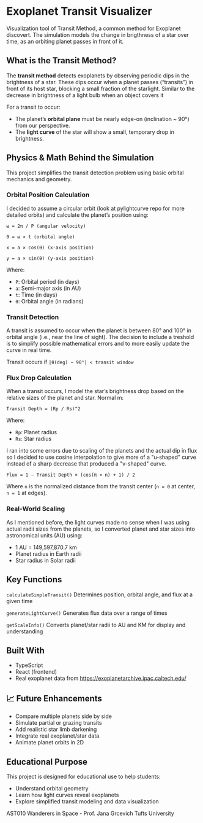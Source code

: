 # Exoplanet Transit Visualizer

Visualization tool of Transit Method, a common method for Exoplanet discovert. The simulation models the change in brigthness of a star over time, as an orbiting planet passes in front of it.

## What is the Transit Method?

The **transit method** detects exoplanets by observing periodic dips in the brightness of a star. These dips occur when a planet passes (“transits”) in front of its host star, blocking a small fraction of the starlight. Similar to the decrease in brightness of a light bulb when an object covers it

For a transit to occur:

- The planet’s **orbital plane** must be nearly edge-on (inclination ~ 90°) from our perspective.
- The **light curve** of the star will show a small, temporary drop in brightness.

## Physics & Math Behind the Simulation

This project simplifies the transit detection problem using basic orbital mechanics and geometry.

### Orbital Position Calculation

I decided to assume a circular orbit (look at pylightcurve repo for more detailed orbits) and calculate the planet’s position using:

`ω = 2π / P (angular velocity)`

`θ = ω × t (orbital angle)`

`x = a × cos(θ) (x-axis position)`

`y = a × sin(θ) (y-axis position)`

Where:

- `P`: Orbital period (in days)
- `a`: Semi-major axis (in AU)
- `t`: Time (in days)
- `θ`: Orbital angle (in radians)

### Transit Detection

A transit is assumed to occur when the planet is between 80° and 100° in orbital angle (i.e., near the line of sight). The decision to include a treshold is to simplify possible mathematical errors and to more easily update the curve in real time.

Transit occurs if `|θ(deg) − 90°| < transit window`

### Flux Drop Calculation

When a transit occurs, I model the star’s brightness drop based on the relative sizes of the planet and star. Normal m:

`Transit Depth = (Rp / Rs)^2`

Where:

- `Rp`: Planet radius
- `Rs`: Star radius

I ran into some errors due to scaling of the planets and the actual dip in flux so I decided to use cosine interpolation to give more of a "u-shaped" curve instead of a sharp decrease that produced a "v-shaped" curve.

`Flux = 1 − Transit Depth × (cos(π × n) + 1) / 2`

Where `n` is the normalized distance from the transit center (`n = 0` at center, `n = 1` at edges).

### Real-World Scaling

As I mentioned before, the light curves made no sense when I was using actual radii sizes from the planets, so I converted planet and star sizes into astronomical units (AU) using:

- 1 AU = 149,597,870.7 km
- Planet radius in Earth radii
- Star radius in Solar radii

## Key Functions

`calculateSimpleTransit()` Determines position, orbital angle, and flux at a given time

`generateLightCurve()` Generates flux data over a range of times

`getScaleInfo()` Converts planet/star radii to AU and KM for display and understanding

## Built With

- TypeScript
- React (frontend)
- Real exoplanet data from https://exoplanetarchive.ipac.caltech.edu/

## 📈 Future Enhancements

- Compare multiple planets side by side
- Simulate partial or grazing transits
- Add realistic star limb darkening
- Integrate real exoplanet/star data
- Animate planet orbits in 2D

## Educational Purpose

This project is designed for educational use to help students:

- Understand orbital geometry
- Learn how light curves reveal exoplanets
- Explore simplified transit modeling and data visualization

AST010 Wanderers in Space - Prof. Jana Grcevich
Tufts University
